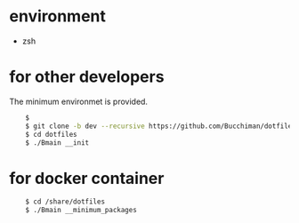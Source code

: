 # environment
- zsh


# for other developers
The minimum environmet is provided.


```bash
    $ 
    $ git clone -b dev --recursive https://github.com/Bucchiman/dotfiles.git
    $ cd dotfiles
    $ ./Bmain __init
```


# for docker container
```bash
    $ cd /share/dotfiles
    $ ./Bmain __minimum_packages
```
